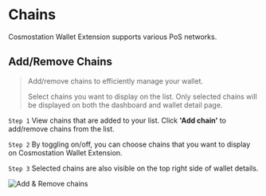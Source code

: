 # Chains

Cosmostation Wallet Extension supports various PoS networks.

## Add/Remove Chains

> Add/remove chains to efficiently manage your wallet.
>
> Select chains you want to display on the list. Only selected chains will be displayed on both the dashboard and wallet detail page.

`Step 1` View chains that are added to your list. Click **'Add chain'** to add/remove chains from the list.

`Step 2` By toggling on/off, you can choose chains that you want to display on Cosmostation Wallet Extension.

`Step 3` Selected chains are also visible on the top right side of wallet details.

![Add & Remove chains](../../img/guide/extension/chains/support.png)
